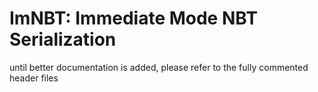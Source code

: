# ImNBT: Immediate Mode NBT Serialization

until better documentation is added, please refer to the fully commented header files
